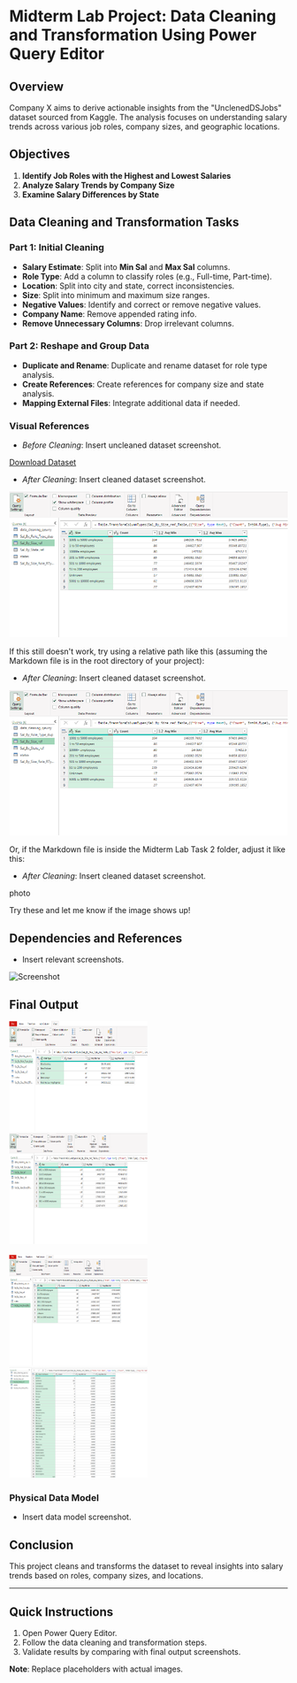 # Midterm Lab Project: Data Cleaning and Transformation Using Power Query Editor

## Overview

Company X aims to derive actionable insights from the "UnclenedDSJobs" dataset sourced from Kaggle. The analysis focuses on understanding salary trends across various job roles, company sizes, and geographic locations.

## Objectives

1. **Identify Job Roles with the Highest and Lowest Salaries**
2. **Analyze Salary Trends by Company Size**
3. **Examine Salary Differences by State**

## Data Cleaning and Transformation Tasks

### Part 1: Initial Cleaning

- **Salary Estimate**: Split into **Min Sal** and **Max Sal** columns.
- **Role Type**: Add a column to classify roles (e.g., Full-time, Part-time).
- **Location**: Split into city and state, correct inconsistencies.
- **Size**: Split into minimum and maximum size ranges.
- **Negative Values**: Identify and correct or remove negative values.
- **Company Name**: Remove appended rating info.
- **Remove Unnecessary Columns**: Drop irrelevant columns.

### Part 2: Reshape and Group Data

- **Duplicate and Rename**: Duplicate and rename dataset for role type analysis.
- **Create References**: Create references for company size and state analysis.
- **Mapping External Files**: Integrate additional data if needed.

### Visual References

- *Before Cleaning*: Insert uncleaned dataset screenshot.

[Download Dataset](https://drive.google.com/uc?export=download&id=14Q4Hut6UCuZtrU8rXWle-qcv_Y9yqUE3)
  
- *After Cleaning*: Insert cleaned dataset screenshot.

![Screenshot](Midterm%20Lab%20Task%202/Images/2.png)

If this still doesn't work, try using a relative path like this (assuming the Markdown file is in the root directory of your project):

- *After Cleaning*: Insert cleaned dataset screenshot.

![Screenshot](./Midterm%20Lab%20Task%202/Images/2.png)

Or, if the Markdown file is inside the Midterm Lab Task 2 folder, adjust it like this:

- *After Cleaning*: Insert cleaned dataset screenshot.

photo

Try these and let me know if the image shows up!


## Dependencies and References

- Insert relevant screenshots.

![Screenshot](2.png)

## Final Output

<div align="left">
    <img src="./Images/sal%20role%201.png" alt="Salary Role Screenshot" width="250" height="200" style="margin-right: 10px;">
    <img src="./Images/2.png" alt="Cleaned Dataset" width="250" height="200">
</div>

<br>

<div align="left">
    <img src="./Images/3.png" alt="Query Result 1" width="250" height="200" style="margin-right: 10px;">
    <img src="./Images/4.png" alt="Query Result 2" width="250" height="200">
</div>

### Physical Data Model

- Insert data model screenshot.

## Conclusion

This project cleans and transforms the dataset to reveal insights into salary trends based on roles, company sizes, and locations.

---

## Quick Instructions

1. Open Power Query Editor.
2. Follow the data cleaning and transformation steps.
3. Validate results by comparing with final output screenshots.

**Note**: Replace placeholders with actual images.
